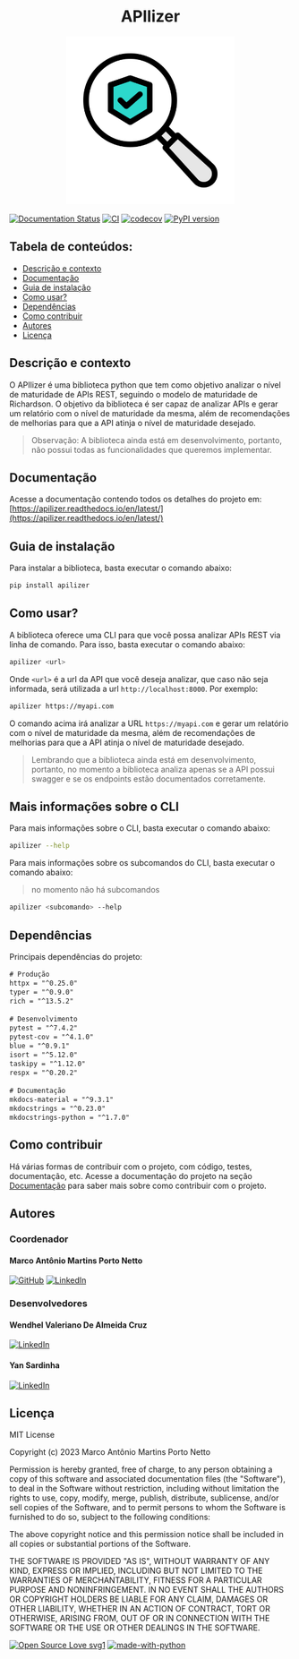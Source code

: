 <h1 align="center"> APIlizer </h1>
<p align="center"><img width=300px src="./docs/assets/temp_logo.png"></p>

[![Documentation Status](https://readthedocs.org/projects/apilizer/badge/?version=latest)](https://apilizer.readthedocs.io/en/latest/?badge=latest)
[![CI](https://github.com/tchez/apilizer/actions/workflows/pipeline.yaml/badge.svg)](https://github.com/tchez/apilizer/actions/workflows/pipeline.yaml)
[![codecov](https://codecov.io/gh/tchez/apilizer/branch/main/graph/badge.svg?token=OVQQF4IQY2)](https://codecov.io/gh/tchez/apilizer)
[![PyPI version](https://badge.fury.io/py/apilizer.svg)](https://badge.fury.io/py/apilizer)

## Tabela de conteúdos:

- [Descrição e contexto](#descrição-e-contexto)
- [Documentação](#documentação)
- [Guia de instalação](#guia-de-instalação)
- [Como usar?](#como-usar)
- [Dependências](#dependências)
- [Como contribuir](#como-contribuir)
- [Autores](#autores)
- [Licença](#licença)


## Descrição e contexto

O APIlizer é uma biblioteca python que tem como objetivo analizar o nível de maturidade de APIs REST, seguindo o modelo de maturidade de Richardson. O objetivo da biblioteca é ser capaz de analizar APIs e gerar um relatório com o nível de maturidade da mesma, além de recomendações de melhorias para que a API atinja o nível de maturidade desejado.
> Observação: A biblioteca ainda está em desenvolvimento, portanto, não possui todas as funcionalidades que queremos implementar.


## Documentação

Acesse a documentação contendo todos os detalhes do projeto em: 
[https://apilizer.readthedocs.io/en/latest/](https://apilizer.readthedocs.io/en/latest/)

 
## Guia de instalação

Para instalar a biblioteca, basta executar o comando abaixo:

```bash
pip install apilizer
```

## Como usar?

A biblioteca oferece uma CLI para que você possa analizar APIs REST via linha de comando. Para isso, basta executar o comando abaixo:

```bash
apilizer <url>
```

Onde `<url>` é a url da API que você deseja analizar, que caso não seja informada, será utilizada a url `http://localhost:8000`. Por exemplo:

```bash
apilizer https://myapi.com
```

O comando acima irá analizar a URL `https://myapi.com` e gerar um relatório com o nível de maturidade da mesma, além de recomendações de melhorias para que a API atinja o nível de maturidade desejado.
> Lembrando que a biblioteca ainda está em desenvolvimento, portanto, no momento a biblioteca analiza apenas se a API possui swagger e se os endpoints estão documentados corretamente.


## Mais informações sobre o CLI

Para mais informações sobre o CLI, basta executar o comando abaixo:

```bash
apilizer --help
```

Para mais informações sobre os subcomandos do CLI, basta executar o comando abaixo:
> no momento não há subcomandos

```bash
apilizer <subcomando> --help
```


## Dependências

Principais dependências do projeto:

    # Produção
    httpx = "^0.25.0"
    typer = "^0.9.0"
    rich = "^13.5.2"

    # Desenvolvimento
    pytest = "^7.4.2"
    pytest-cov = "^4.1.0"
    blue = "^0.9.1"
    isort = "^5.12.0"
    taskipy = "^1.12.0"
    respx = "^0.20.2"

    # Documentação
    mkdocs-material = "^9.3.1"
    mkdocstrings = "^0.23.0"
    mkdocstrings-python = "^1.7.0"


## Como contribuir

Há várias formas de contribuir com o projeto, com código, testes, documentação, etc.
Acesse a documentação do projeto na seção [Documentação](#documentação) para saber mais sobre como contribuir com o projeto.


## Autores

### Coordenador

#### Marco Antônio Martins Porto Netto

[![GitHub](https://img.shields.io/badge/github-%23121011.svg?style=for-the-badge&logo=github&logoColor=white)](https://github.com/Tchez)
[![LinkedIn](https://img.shields.io/badge/linkedin-%230077B5.svg?style=for-the-badge&logo=linkedin&logoColor=white)](https://www.linkedin.com/in/tchez/)

### Desenvolvedores

#### Wendhel Valeriano De Almeida Cruz

[![LinkedIn](https://img.shields.io/badge/linkedin-%230077B5.svg?style=for-the-badge&logo=linkedin&logoColor=white)](https://www.linkedin.com/in/wendhelvaleriano/)

#### Yan Sardinha

[![LinkedIn](https://img.shields.io/badge/linkedin-%230077B5.svg?style=for-the-badge&logo=linkedin&logoColor=white)](https://www.linkedin.com/in/yan-sardinha/)


## Licença

MIT License

Copyright (c) 2023 Marco Antônio Martins Porto Netto

Permission is hereby granted, free of charge, to any person obtaining a copy
of this software and associated documentation files (the "Software"), to deal
in the Software without restriction, including without limitation the rights
to use, copy, modify, merge, publish, distribute, sublicense, and/or sell
copies of the Software, and to permit persons to whom the Software is
furnished to do so, subject to the following conditions:

The above copyright notice and this permission notice shall be included in all
copies or substantial portions of the Software.

THE SOFTWARE IS PROVIDED "AS IS", WITHOUT WARRANTY OF ANY KIND, EXPRESS OR
IMPLIED, INCLUDING BUT NOT LIMITED TO THE WARRANTIES OF MERCHANTABILITY,
FITNESS FOR A PARTICULAR PURPOSE AND NONINFRINGEMENT. IN NO EVENT SHALL THE
AUTHORS OR COPYRIGHT HOLDERS BE LIABLE FOR ANY CLAIM, DAMAGES OR OTHER
LIABILITY, WHETHER IN AN ACTION OF CONTRACT, TORT OR OTHERWISE, ARISING FROM,
OUT OF OR IN CONNECTION WITH THE SOFTWARE OR THE USE OR OTHER DEALINGS IN THE
SOFTWARE.


[![Open Source Love svg1](https://badges.frapsoft.com/os/v1/open-source.svg?v=103)](https://github.com/ellerbrock/open-source-badges/)
[![made-with-python](https://img.shields.io/badge/Made%20with-Python-1f425f.svg)](https://www.python.org/)